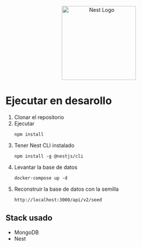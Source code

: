 <p align="center">
  <a href="http://nestjs.com/" target="blank"><img src="https://nestjs.com/img/logo-small.svg" width="200" alt="Nest Logo" /></a>
</p>

# Ejecutar en desarollo

1. Clonar el repositorio
2. Ejecutar
   ```
   npm install
   ```
3. Tener Nest CLI instalado
   ```
   npm install -g @nestjs/cli
   ```
4. Levantar la base de datos
   ```
   docker-compose up -d
   ```
5. Reconstruir la base de datos con la semilla
   ```
   http://localhost:3000/api/v2/seed
   ```

## Stack usado

- MongoDB
- Nest
